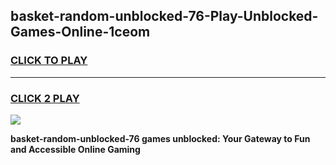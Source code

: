 
## basket-random-unblocked-76-Play-Unblocked-Games-Online-1ceom
<h3>
<a href="https://premium76.site?title=basket-random-unblocked-76&ref=25A">CLICK TO PLAY</a></h3>
<hr>

<h3>
<a href="https://premium76.site?title=basket-random-unblocked-76&ref=25A">CLICK 2 PLAY</a>
  
</h3>

<a href="https://premium76.site?title=basket-random-unblocked-76&ref=25A"><img src="https://clearcache.store/games.png"></a>


**basket-random-unblocked-76 games unblocked: Your Gateway to Fun and Accessible Online Gaming**
